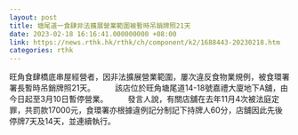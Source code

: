```yaml
---
layout: post
title: 塘尾道一食肆非法擴展營業範圍被暫時吊銷牌照21天
date: 2023-02-18 16:16:41.000000000 +08:00
link: https://news.rthk.hk/rthk/ch/component/k2/1688443-20230218.htm
categories: rthk
---
```


旺角食肆橋底串屋經營者，因非法擴展營業範圍，屢次違反食物業規例，被食環署署長暫時吊銷牌照21天。
　　
該店位於旺角塘尾道14-18號嘉禮大廈地下A舖，由今日起至3月10日暫停營業。
　　
發言人說，有關店舖在去年11月4次被法庭定罪，共罰款17000元，食環署亦根據違例記分制記下持牌人60分，店舖因此先後停牌7天及14天，並連續執行。
